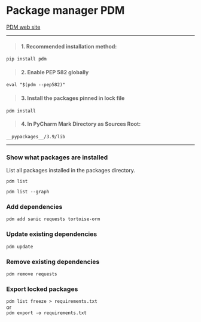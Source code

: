 
# Package manager PDM  
[PDM web site](https://pdm.fming.dev/)

***  

>#### 1. Recommended installation method:  
<code>pip install pdm</code>

>#### 2. Enable PEP 582 globally  
<code>eval "$(pdm --pep582)"</code>

>#### 3. Install the packages pinned in lock file  
<code>pdm install</code>

>#### 4. In PyCharm Mark Directory as Sources Root:  
`__pypackages__/3.9/lib`

***  

### Show what packages are installed
<p> List all packages installed in the packages directory.</p>
<code>pdm list</code>  

<code>pdm list --graph</code>

### Add dependencies
<code>pdm add sanic requests tortoise-orm</code>

### Update existing dependencies
<code>pdm update</code>

### Remove existing dependencies
<code>pdm remove requests</code>

### Export locked packages
<code>pdm list freeze > requirements.txt</code>  
or  
<code>pdm export -o requirements.txt</code>  
<br>
<br>
